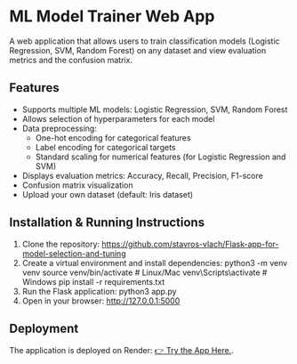 # ML Model Trainer Web App
A web application that allows users to train classification models (Logistic Regression, SVM, Random Forest) on any dataset and view evaluation metrics and the confusion matrix.

## Features
- Supports multiple ML models: Logistic Regression, SVM, Random Forest
- Allows selection of hyperparameters for each model
- Data preprocessing:
  - One-hot encoding for categorical features
  - Label encoding for categorical targets
  - Standard scaling for numerical features (for Logistic Regression and SVM)
- Displays evaluation metrics: Accuracy, Recall, Precision, F1-score
- Confusion matrix visualization
- Upload your own dataset (default: Iris dataset)

## Installation & Running Instructions
1. Clone the repository:
https://github.com/stavros-vlach/Flask-app-for-model-selection-and-tuning
2. Create a virtual environment and install dependencies:
python3 -m venv venv
source venv/bin/activate # Linux/Mac
venv\Scripts\activate # Windows
pip install -r requirements.txt
3. Run the Flask application:
python3 app.py
4. Open in your browser:
http://127.0.0.1:5000

## Deployment
The application is deployed on Render: [👉 Try the App Here.](https://flask-app-for-model-selection-and-tuning.onrender.com/?fbclid=IwY2xjawMmgCdleHRuA2FlbQIxMQABHmBwHSXHZCKb9X5am5wP6bH_HmWImbQldUL-f5zx-ETLez-3okX-HzRXfXET_aem_dxv08-zYl05m_9e-jjGQ1g).



